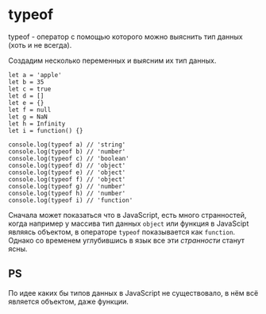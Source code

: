 # typeof
typeof - оператор с помощью которого можно выяснить тип данных (хоть и не всегда).

Создадим несколько переменных и выясним их тип данных.

    let a = 'apple'
    let b = 35
    let c = true
    let d = []
    let e = {}
    let f = null
    let g = NaN
    let h = Infinity
    let i = function() {}

    console.log(typeof a) // 'string'
    console.log(typeof b) // 'number'
    console.log(typeof c) // 'boolean'
    console.log(typeof d) // 'object'
    console.log(typeof e) // 'object'
    console.log(typeof f) // 'object'
    console.log(typeof g) // 'number'
    console.log(typeof h) // 'number'
    console.log(typeof i) // 'function'

Сначала может показаться что в JavaScript, есть много странностей, когда например у массива тип данных `object` или функция в JavaScipt являясь объектом, в операторе `typeof` показывается как `function`. Однако со временем углубившись в язык все эти *странности* станут ясны.

## PS
По идее каких бы типов данных в JavaScript не существовало, в нём всё является объектом, даже функции.
